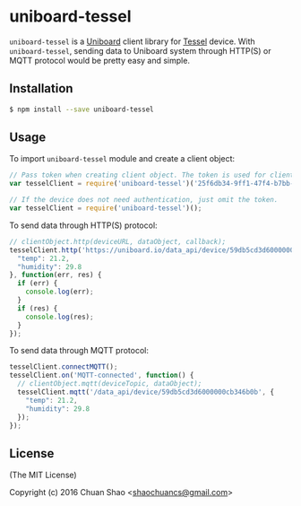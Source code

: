 # uniboard-tessel
`uniboard-tessel` is a [Uniboard](https://uniboard.io) client library for [Tessel](https://www.tessel.io/) device.
With `uniboard-tessel`, sending data to Uniboard system through HTTP(S) or MQTT protocol would be pretty easy and simple.

## Installation
```sh
$ npm install --save uniboard-tessel
```

## Usage
To import `uniboard-tessel` module and create a client object:
```js
// Pass token when creating client object. The token is used for client authentication and can be found in Uniboard's Settings tab.
var tesselClient = require('uniboard-tessel')('25f6db34-9ff1-47f4-b7bb-000000fb2e23');

// If the device does not need authentication, just omit the token.
var tesselClient = require('uniboard-tessel')();
```

To send data through HTTP(S) protocol:
```js
// clientObject.http(deviceURL, dataObject, callback);
tesselClient.http('https://uniboard.io/data_api/device/59db5cd3d6000000cb346b0b', {
  "temp": 21.2,
  "humidity": 29.8
}, function(err, res) {
  if (err) {
    console.log(err);
  }
  if (res) {
    console.log(res);
  }
});
```

To send data through MQTT protocol:
```js
tesselClient.connectMQTT();
tesselClient.on('MQTT-connected', function() {
  // clientObject.mqtt(deviceTopic, dataObject);
  tesselClient.mqtt('/data_api/device/59db5cd3d6000000cb346b0b', {
    "temp": 21.2,
    "humidity": 29.8
  });
});
```

## License
(The MIT License)

Copyright (c) 2016 Chuan Shao &lt;shaochuancs@gmail.com&gt;
